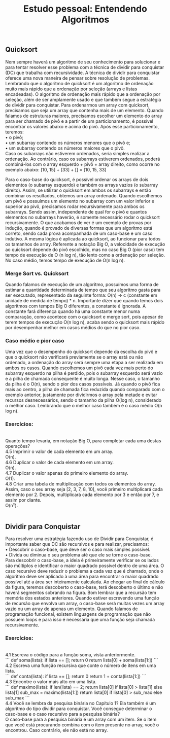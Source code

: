 <h1 align="center">
  Estudo pessoal: Entendendo Algoritmos
</h1>

</br>

## Quicksort
Nem sempre haverá um algoritmo de seu conhecimento para solucionar e para tentar resolver esse problema com a técnica de dividir para conquistar (DC) que trabalha com recursividade. A técnica de dividir para conquistar oferece uma nova maneira de pensar sobre resolução de problemas. 
Lembrando que o algoritmo de quicksort é um algoritmo de ordenação muito mais rápido que a ordenação por seleção (arrays e listas encadeadas). 
O algoritmo de ordenação mais rápido que a ordenação por seleção, além de ser amplamente usado e que também segue a estratégia de dividir para conquistar.
Para ordenarmos um array com quicksort, precisamos que seja um array que contenha mais de um elemento. Quando falamos de estruturas maiores, precisamos escolher um elemento do array para ser chamado de pivô e a partir de um particionamento, é possível encontrar os valores abaixo e acima do pivô. Após esse particionamento, teremos: 
</br>
• o pivô;
</br>
• um subarray contendo os números menores que o pivô e;
</br>
• um subarray contendo os números maiores que o pivô.
</br>
Caso os subarrays não estiverem ordenados, seria simples realizar a ordenação. Ao contrário, caso os subarrays estiverem ordenados, poderá combiná-los com o array esquerdo + pivô + array direito, como ocorre no exemplo abaixo:
[10, 15] + [33] + [] = [10, 15, 33]

Para o caso-base do quicksort, é possível ordenar os arrays de dois elementos (o subarray esquerdo) e também os arrays vazios (o subarray direito). Assim, se utilizar o quicksort em ambos os subarrays e então combinar os resultados, obtemos um array ordenado. 
Quando escolhemos um pivô e possuímos um elemento no subarray com um valor inferior e superior ao pivô, precisamos rodar recursivamente para ambos os subarrays. Sendo assim, independente de qual for o pivô e quantos elementos no subarrays haverão, é somente necessário rodar o quicksort recursivamente. 
O que acabamos de ver é um exemplo de provas por indução, quando é provado de diversas formas que um algoritmo está correto, sendo cada prova acompanhada de um caso-base e um caso indutivo. A mesma lógica é aplicada ao quicksort, ao funcionar para todos os tamanhos de array. 
Referente a notação Big O, a velocidade de execução ao quicksort depende do pivô escolhido, mas no caso Big O (pior caso) tem tempo de execução de O (n log n), tão lento como a ordenação por seleção. No caso médio, temos tempo de execução de O(n log n).

### Merge Sort vs. Quicksort
Quando falamos de execução de um algoritmo, possuímos uma forma de estimar a quantidade determinada de tempo que seu algoritmo gasta para ser executado, representado da seguinte forma: O(n) -> c (constante em unidade de medida de tempo) * n.
Importante dizer que quando temos dois algoritmos com tempos Big O diferentes, a constante é ignorada. A constante fará diferença quando há uma constante menor numa comparação, como acontece com o quicksort e merge sort, pois apesar de terem tempos de execução O(n log n), acaba sendo o quicksort mais rápido por desempenhar melhor em casos médios do que no pior caso.

### Caso médio e pior caso
Uma vez que o desempenho do quicksort depende da escolha do pivô e que o quicksort não verificará previamente se o array está ou não ordenado, a ordenação do array será sempre uma etapa a ser realizada em ambos os casos.
Quando escolhemos um pivô cada vez mais perto do subarray esquerdo na pilha é perdido, pois o subarray esquerdo será vazio e a pilha de chamada consequente é muito longa. Nesse caso, o tamanho da pilha é o O(n), sendo o pior dos casos possíveis.
Já quando o pivô fica mais ao centro, a pilha de chamada fica reduzida quando comparado com o exemplo anterior, justamente por dividirmos o array pela metade e evitar recursos desnecessários, sendo o tamanho da pilha O(log n), considerado o melhor caso. Lembrando que o melhor caso também é o caso médio O(n log n).

### Exercícios:
</br>
  Quanto tempo levaria, em notação Big O, para completar cada uma destas operações?
  </br>
  4.5 Imprimir o valor de cada elemento em um array.
  </br>
  O(n).
  </br>
  4.6 Duplicar o valor de cada elemento em um array.
  </br>
  O(n).
  </br>
  4.7 Duplicar o valor apenas do primeiro elemento do array.
  </br>
  O(1).
  </br>
  4.8 Criar uma tabela de multiplicação com todos os elementos do array. Assim, caso o seu array seja [2, 3, 7, 8, 10], você primeiro multiplicará cada elemento por 2. Depois, multiplicará cada elemento por 3 e então por 7, e assim por diante.
  </br>
  O(n²).
  </br>
</br>

## Dividir para Conquistar
Para resolver uma estratégia fazendo uso de Dividir para Conquistar, é importante saber que DC são recursivos e para realizar, precisamos:
</br>
• Descobrir o caso-base, que deve ser o caso mais simples possível.
</br>
• Divida ou diminua o seu problema até que ele se torne o caso-base. 
</br>
Para descobrir o caso-base, a ideia é primeiramente verificar se os lados são múltiplos e identificar o maior quadrado possível dentro de uma área. O caso recursivo deve reduzir o problema a cada vez que é chamado, onde o algoritmo deve ser aplicado à uma área para encontrar o maior quadrado possível até a área ser inteiramente calculada. Ao chegar ao final do cálculo da figura, teremos descoberto o caso-base, terá descoberto o último e não haverá segmentos sobrando na figura.
Bom lembrar que a recursão tem memória dos estados anteriores. Quando estiver escrevendo uma função de recursão que envolva um array, o caso-base será muitas vezes um array vazio ou um array de apenas um elemento. 
Quando falamos de programação funcional, existem linguagens de programação que não possuem loops e para isso é necessária que uma função seja chamada recursivamente. 

### Exercícios:
</br>
  4.1 Escreva o código para a função soma, vista anteriormente.
  </br>
  ```
  def soma(lista):
    if lista == [];
       return 0
    return lista[0] + soma(lista[1:])
  ```
  </br>
  4.2 Escreva uma função recursiva que conte o número de itens em uma lista.
  </br>
  ```
  def conta(lista):
    if lista == [];
       return 0
    return 1 + conta(lista[1:])
  ```
  </br>
  4.3 Encontre o valor mais alto em uma lista.
  </br>
   ```
  def maximo(lista):
    if len(lista) == 2;
       return lista[0] if lista[0] > lista[1] else lista[1]
    sub_max = maximo(lista[1:])
    return lista[0] if lista[0] > sub_max else sub_max
  ```
  </br>
  4.4 Você se lembra da pesquisa binária no Capítulo 1? Ela também é um algoritmo do tipo dividir para conquistar. Você consegue determinar o caso-base e o caso recursivo para a pesquisa binária?
  </br>
  O caso-base para a pesquisa binária é um array com um item. Se o item que você está procurando combina com o item presente no array, você o encontrou. Caso contrário, ele não está no array.
  </br>
</br>